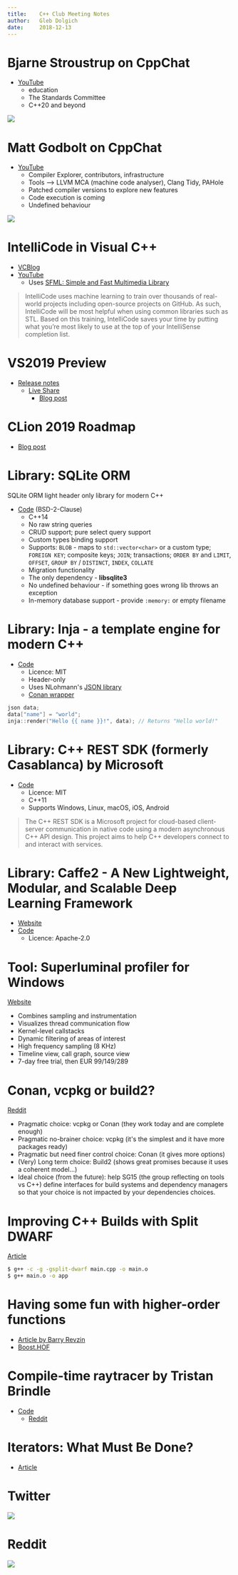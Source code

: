 ```yaml
---
title:    C++ Club Meeting Notes
author:   Gleb Dolgich
date:     2018-12-13
---
```


# Bjarne Stroustrup on CppChat

* [YouTube](https://www.youtube.com/watch?v=OF7xbz8fWPg)
    - education
    - The Standards Committee
    - C++20 and beyond

![](img/stroustrup-cppchat.png)

# Matt Godbolt on CppChat

* [YouTube](https://www.youtube.com/watch?v=4KiqKjb0OzY)
    - Compiler Explorer, contributors, infrastructure
    - Tools —> LLVM MCA (machine code analyser), Clang Tidy, PAHole
    - Patched compiler versions to explore new features
    - Code execution is coming
    - Undefined behaviour

![](img/godbolt-cppchat.png)

# IntelliCode in Visual C++

* [VCBlog](https://blogs.msdn.microsoft.com/vcblog/2018/12/05/cppintellicode/)
* [YouTube](https://www.youtube.com/watch?v=Y5Els11sY1A)
    - Uses [SFML: Simple and Fast Multimedia Library](https://www.sfml-dev.org/)

> IntelliCode uses machine learning to train over thousands of real-world projects including open-source projects on GitHub. As such, IntelliCode will be most helpful when using common libraries such as STL. Based on this training, IntelliCode saves your time by putting what you’re most likely to use at the top of your IntelliSense completion list.

# VS2019 Preview

* [Release notes](https://docs.microsoft.com/en-us/visualstudio/releases/2019/release-notes-preview#-c)
    - [Live Share](https://visualstudio.microsoft.com/services/live-share/)
        + [Blog post](https://blogs.msdn.microsoft.com/vcblog/2018/12/04/cppliveshare/)

# CLion 2019 Roadmap

* [Blog post](https://blog.jetbrains.com/clion/2018/12/moving-into-2019-clion-roadmap/)

# Library: SQLite ORM

SQLite ORM light header only library for modern C++

* [Code](https://github.com/fnc12/sqlite_orm) (BSD-2-Clause)
    - C++14
    - No raw string queries
    - CRUD support; pure select query support
    - Custom types binding support
    - Supports: `BLOB` - maps to `std::vector<char>` or a custom type; `FOREIGN KEY`; composite keys;
`JOIN`; transactions; `ORDER BY` and `LIMIT`, `OFFSET`, `GROUP BY` / `DISTINCT`, `INDEX`, `COLLATE`
    - Migration functionality
    - The only dependency - **libsqlite3**
    - No undefined behaviour - if something goes wrong lib throws an exception
    - In-memory database support - provide `:memory:` or empty filename

# Library: Inja - a template engine for modern C++

* [Code](https://github.com/pantor/inja)
    - Licence: MIT
    - Header-only
    - Uses NLohmann's [JSON library](https://github.com/nlohmann/json/releases)
    - [Conan wrapper](https://github.com/DEGoodmanWilson/conan-inja)

```cpp
json data;
data["name"] = "world";
inja::render("Hello {{ name }}!", data); // Returns "Hello world!"
```

# Library: C++ REST SDK (formerly Casablanca) by Microsoft

* [Code](https://github.com/Microsoft/cpprestsdk)
    - Licence: MIT
    - C++11
    - Supports Windows, Linux, macOS, iOS, Android

> The C++ REST SDK is a Microsoft project for cloud-based client-server communication in native code using a modern asynchronous C++ API design. This project aims to help C++ developers connect to and interact with services.

# Library: Caffe2 - A New Lightweight, Modular, and Scalable Deep Learning Framework

* [Website](https://caffe2.ai/)
* [Code](https://github.com/caffe2/caffe2)
    - Licence: Apache-2.0

# Tool: Superluminal profiler for Windows

[Website](https://www.superluminal.eu/)

* Combines sampling and instrumentation
* Visualizes thread communication flow
* Kernel-level callstacks
* Dynamic filtering of areas of interest
* High frequency sampling (8 KHz)
* Timeline view, call graph, source view
* 7-day free trial, then EUR 99/149/289

# Conan, vcpkg or build2?

[Reddit](https://www.reddit.com/r/cpp/comments/9m4l0p/conan_vcpkg_or_build2/)

* Pragmatic choice: vcpkg or Conan (they work today and are complete enough)
* Pragmatic no-brainer choice: vcpkg (it's the simplest and it have more packages ready)
* Pragmatic but need finer control choice: Conan (it gives more options)
* (Very) Long term choice: Build2 (shows great promises because it uses a coherent model...)
* Ideal choice (from the future): help SG15 (the group reflecting on tools vs C++) define interfaces for build systems and dependency managers so that your choice is not impacted by your dependencies choices.

# Improving C++ Builds with Split DWARF

[Article](http://www.productive-cpp.com/improving-cpp-builds-with-split-dwarf/)

```bash
$ g++ -c -g -gsplit-dwarf main.cpp -o main.o
$ g++ main.o -o app
```

# Having some fun with higher-order functions

* [Article by Barry Revzin](https://medium.com/@barryrevzin/having-some-fun-with-higher-order-functions-e3e30ec69969)
* [Boost.HOF](https://www.boost.org/doc/libs/1_68_0/libs/hof/doc/html/doc/index.html#)

# Compile-time raytracer by Tristan Brindle

* [Code](https://github.com/tcbrindle/raytracer.hpp)
    - [Reddit](https://www.reddit.com/r/cpp/comments/9t2q0t/simple_compiletime_raytracer_using_c17/)

# Iterators: What Must Be Done?

* [Article](https://infektor.net/posts/2018-11-03-iterators-what-must-be-done.html)

# Twitter

![](img/niebler-vasa.png)

# Reddit

![](img/java-broken-cup.png)
